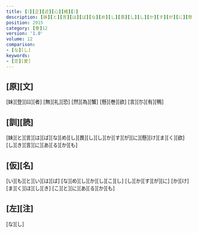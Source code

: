```yaml
---
title: [（][正][述][心][緒][）]
description: [妹][と][言][は][ば][な][め][し][畏][し][し][か][す][が][に][懸][け][ま][く][欲][し][き][言][に][あ][る][か][も]
position: 2915
category: [巻]12
version: '1.0'
volume: 12
comparison:
- [な][し]
keywords:
- [恋][愛]
---
```


## [原][文]

[妹][登][曰][者] [無][礼][恐] [然][為][蟹] [懸][巻][欲] [言][尓][有][鴨]

## [訓][読]

[妹][と][言][は][ば][な][め][し][畏][し][し][か][す][が][に][懸][け][ま][く][欲][し][き][言][に][あ][る][か][も]

## [仮][名]

[い][も][と][い][は][ば] [な][め][し][か][し][こ][し] [し][か][す][が][に] [か][け][ま][く][ほ][し][き] [こ][と][に][あ][る][か][も]

## [左][注]

[な][し]
